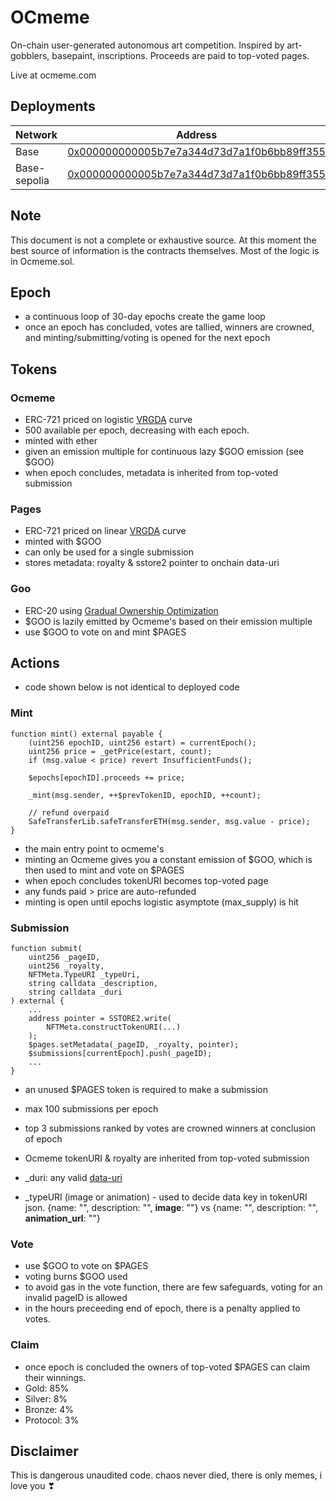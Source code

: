 # OCmeme

On-chain user-generated autonomous art competition.
Inspired by art-gobblers, basepaint, inscriptions.
Proceeds are paid to top-voted pages.

Live at ocmeme.com

## Deployments

| Network       | Address                                                                           |
| ------------- | --------------------------------------------------------------------------------- |
| Base          |[0x000000000005b7e7a344d73d7a1f0b6bb89ff355](https://basescan.org/address/0x000000000005b7e7a344d73d7a1f0b6bb89ff355)|
| Base-sepolia  |[0x000000000005b7e7a344d73d7a1f0b6bb89ff355](https://basescan.org/address/0x000000000005b7e7a344d73d7a1f0b6bb89ff355)|

## Note

This document is not a complete or exhaustive source. At this moment the best source of information is the contracts themselves. Most of the logic is in Ocmeme.sol.

## Epoch

- a continuous loop of 30-day epochs create the game loop
- once an epoch has concluded, votes are tallied, winners are crowned, and minting/submitting/voting is opened for the next epoch

## Tokens

### Ocmeme

- ERC-721 priced on logistic [VRGDA](https://www.paradigm.xyz/2022/08/vrgda#logistic-issuance-schedule) curve
- 500 available per epoch, decreasing with each epoch.
- minted with ether
- given an emission multiple for continuous lazy $GOO emission (see $GOO)
- when epoch concludes, metadata is inherited from top-voted submission

### Pages

- ERC-721 priced on linear [VRGDA](https://www.paradigm.xyz/2022/08/vrgda#linear) curve
- minted with $GOO
- can only be used for a single submission
- stores metadata: royalty & sstore2 pointer to onchain data-uri

### Goo

- ERC-20 using [Gradual Ownership Optimization](https://www.paradigm.xyz/2022/09/goo)
- $GOO is lazily emitted by Ocmeme's based on their emission multiple
- use $GOO to vote on and mint $PAGES

## Actions
* code shown below is not identical to deployed code

### Mint

```solidity
function mint() external payable {
    (uint256 epochID, uint256 estart) = currentEpoch();
    uint256 price = _getPrice(estart, count);
    if (msg.value < price) revert InsufficientFunds();

    $epochs[epochID].proceeds += price;

    _mint(msg.sender, ++$prevTokenID, epochID, ++count);

    // refund overpaid
    SafeTransferLib.safeTransferETH(msg.sender, msg.value - price);
}
```

- the main entry point to ocmeme's
- minting an Ocmeme gives you a constant emission of $GOO, which is then used to mint and vote on $PAGES
- when epoch concludes tokenURI becomes top-voted page
- any funds paid > price are auto-refunded
- minting is open until epochs logistic asymptote (max_supply) is hit

### Submission

```solidity
function submit(
    uint256 _pageID,
    uint256 _royalty,
    NFTMeta.TypeURI _typeUri,
    string calldata _description,
    string calldata _duri
) external {
    ...
    address pointer = SSTORE2.write(
        NFTMeta.constructTokenURI(...)
    );
    $pages.setMetadata(_pageID, _royalty, pointer);
    $submissions[currentEpoch].push(_pageID);
    ...
}
```

- an unused $PAGES token is required to make a submission
- max 100 submissions per epoch
- top 3 submissions ranked by votes are crowned winners at conclusion of epoch
- Ocmeme tokenURI & royalty are inherited from top-voted submission

- _duri: any valid [data-uri](https://developer.mozilla.org/en-US/docs/Web/HTTP/Basics_of_HTTP/Data_URLs)
- _typeURI (image or animation) - used to decide data key in tokenURI json. {name: "", description: "", **image**: ""} vs {name: "", description: "", **animation_url**: ""}

### Vote

- use $GOO to vote on $PAGES
- voting burns $GOO used
- to avoid gas in the vote function, there are few safeguards, voting for an invalid pageID is allowed
- in the hours preceeding end of epoch, there is a penalty applied to votes.

### Claim

- once epoch is concluded the owners of top-voted $PAGES can claim their winnings.
- Gold: 85%
- Silver: 8%
- Bronze: 4%
- Protocol: 3%

## Disclaimer
This is dangerous unaudited code.
chaos never died, there is only memes, i love you ❣
